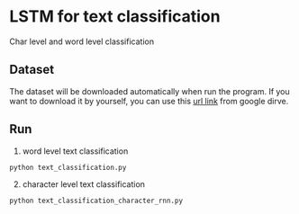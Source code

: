 # LSTM for text classification

Char level and word level classification

## Dataset

The dataset will be downloaded automatically when run the program. If you want to download it by yourself, you can use this [url link](https://drive.google.com/open?id=0Bz8a_Dbh9QhbQ2Vic1kxMmZZQ1k) from google dirve.

## Run

1. word level text classification

 `python text_classification.py`

2. character level text classification

 `python text_classification_character_rnn.py`